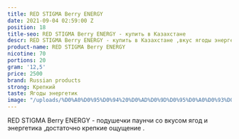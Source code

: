 ```yaml
---
title: RED STIGMA Berry ENERGY
date: 2021-09-04 02:59:00 Z
position: 18
title-seo: RED STIGMA Berry ENERGY - купить в Казахстане
descr: RED STIGMA Berry ENERGY - купить в Казахстане ,вкус ягоды энергетик
product-name: RED STIGMA Berry ENERGY
nicotine: 70
portions: 20
gram: '12,5'
price: 2500
brand: Russian products
strong: Крепкий
taste: Ягоды энергетик
image: "/uploads/%D0%A0%D0%95%D0%94%20%D0%AD%D0%9D%D0%95%D0%A0%D0%93%D0%95%D0%A2%D0%98%D0%9A.png"
---
```


RED STIGMA Berry ENERGY - подушечки паунчи со вкусом ягод и энергетика ,достаточно крепкие ощущение .
